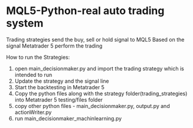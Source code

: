 # MQL5-Python-real auto trading system


Trading strategies send the buy, sell or hold signal to MQL5
Based on the signal Metatrader 5 perform the trading

How to run the Strategies:
1. open main_decisionmaker.py and import the trading strategy which is intended to run
2. Update the strategy and the signal line
3. Start the backtesting in Metatrader 5
4. Copy the python files along with the strategy folder(trading_strategies) into Metatrader 5 testing/files folder
5. copy other python files - main_decisionmaker.py, output.py and actionWriter.py
6. run main_decisionmaker_machinlearning.py

